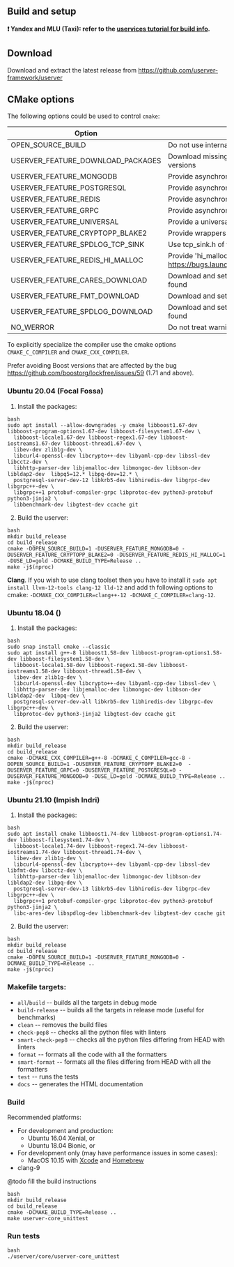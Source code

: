 ## Build and setup

**❗ Yandex and MLU (Taxi): refer to the [uservices tutorial for build info](https://nda.ya.ru/t/JgZmw_ck44jKhx).**

## Download

Download and extract the latest release from https://github.com/userver-framework/userver

## CMake options

The following options could be used to control `cmake`:

| Option                     | Description                                  | Default |
|----------------------------|----------------------------------------------|---------|
| OPEN_SOURCE_BUILD                 | Do not use internal Yandex packages          | OFF      |
| USERVER_FEATURE_DOWNLOAD_PACKAGES | Download missing third party packages and use the downloaded versions | ${OPEN_SOURCE_BUILD} |
| USERVER_FEATURE_MONGODB           | Provide asynchronous driver for MongoDB      | ON      |
| USERVER_FEATURE_POSTGRESQL        | Provide asynchronous driver for PostgreSQL   | ON      |
| USERVER_FEATURE_REDIS             | Provide asynchronous driver for Redis        | ON      |
| USERVER_FEATURE_GRPC              | Provide asynchronous driver for gRPC         | ON      |
| USERVER_FEATURE_UNIVERSAL         | Provide a universal utilities library that does not use coroutines   | ON      |
| USERVER_FEATURE_CRYPTOPP_BLAKE2   | Provide wrappers for blake2 algorithms of crypto++            | ON      |
| USERVER_FEATURE_SPDLOG_TCP_SINK   | Use tcp_sink.h of the spdlog library for testing logs         | ON      |
| USERVER_FEATURE_REDIS_HI_MALLOC   | Provide 'hi_malloc(unsigned long)' function to workaround https://bugs.launchpad.net/ubuntu/+source/hiredis/+bug/1888025 | OFF      |
| USERVER_FEATURE_CARES_DOWNLOAD    | Download and setup c-ares if no c-ares of matching version was found  | ${USERVER_FEATURE_DOWNLOAD_PACKAGES}      |
| USERVER_FEATURE_FMT_DOWNLOAD      | Download and setup Fmt if no Fmt of matching version was found        | ${USERVER_FEATURE_DOWNLOAD_PACKAGES}      |
| USERVER_FEATURE_SPDLOG_DOWNLOAD   | Download and setup Spdlog if no Spdlog of matching version was found  | ${USERVER_FEATURE_DOWNLOAD_PACKAGES}      |
| NO_WERROR                         | Do not treat warnings as errors                  | ${OPEN_SOURCE_BUILD}      |

To explicitly specialize the compiler use the cmake options `CMAKE_C_COMPILER` and `CMAKE_CXX_COMPILER`.

Prefer avoiding Boost versions that are affected by the bug https://github.com/boostorg/lockfree/issues/59 (1.71 and above).

### Ubuntu 20.04 (Focal Fossa)

1. Install the packages:
  ```
  bash
  sudo apt install --allow-downgrades -y cmake libboost1.67-dev libboost-program-options1.67-dev libboost-filesystem1.67-dev \
    libboost-locale1.67-dev libboost-regex1.67-dev libboost-iostreams1.67-dev libboost-thread1.67-dev \
    libev-dev zlib1g-dev \
    libcurl4-openssl-dev libcrypto++-dev libyaml-cpp-dev libssl-dev libcctz-dev \
    libhttp-parser-dev libjemalloc-dev libmongoc-dev libbson-dev libldap2-dev  libpq5=12.* libpq-dev=12.* \
    postgresql-server-dev-12 libkrb5-dev libhiredis-dev libgrpc-dev libgrpc++-dev \
    libgrpc++1 protobuf-compiler-grpc libprotoc-dev python3-protobuf python3-jinja2 \
    libbenchmark-dev libgtest-dev ccache git
  ```
2. Build the userver:
  ```
  bash
  mkdir build_release
  cd build_release
  cmake -DOPEN_SOURCE_BUILD=1 -DUSERVER_FEATURE_MONGODB=0 -DUSERVER_FEATURE_CRYPTOPP_BLAKE2=0 -DUSERVER_FEATURE_REDIS_HI_MALLOC=1 -DUSE_LD=gold -DCMAKE_BUILD_TYPE=Release ..
  make -j$(nproc)
  ```

**Clang**. If you wish to use clang toolset then you have to install it
`sudo apt install llvm-12-tools clang-12 lld-12` and add th following options to cmake:
`-DCMAKE_CXX_COMPILER=clang++-12 -DCMAKE_C_COMPILER=clang-12`.

### Ubuntu 18.04 ()

1. Install the packages:
  ```
  bash
  sudo snap install cmake --classic
  sudo apt install g++-8 libboost1.58-dev libboost-program-options1.58-dev libboost-filesystem1.58-dev \
    libboost-locale1.58-dev libboost-regex1.58-dev libboost-iostreams1.58-dev libboost-thread1.58-dev \
    libev-dev zlib1g-dev \
    libcurl4-openssl-dev libcrypto++-dev libyaml-cpp-dev libssl-dev \
    libhttp-parser-dev libjemalloc-dev libmongoc-dev libbson-dev libldap2-dev  libpq-dev \
    postgresql-server-dev-all libkrb5-dev libhiredis-dev libgrpc-dev libgrpc++-dev \
    libprotoc-dev python3-jinja2 libgtest-dev ccache git
  ```
  
  2. Build the userver:
  ```
  bash
  mkdir build_release
  cd build_release
  cmake -DCMAKE_CXX_COMPILER=g++-8 -DCMAKE_C_COMPILER=gcc-8 -DOPEN_SOURCE_BUILD=1 -DUSERVER_FEATURE_CRYPTOPP_BLAKE2=0  -DUSERVER_FEATURE_GRPC=0 -DUSERVER_FEATURE_POSTGRESQL=0 -DUSERVER_FEATURE_MONGODB=0 -DUSE_LD=gold -DCMAKE_BUILD_TYPE=Release ..
  make -j$(nproc)
  ```

### Ubuntu 21.10 (Impish Indri)

1. Install the packages:
  ```
  bash
  sudo apt install cmake libboost1.74-dev libboost-program-options1.74-dev libboost-filesystem1.74-dev \
    libboost-locale1.74-dev libboost-regex1.74-dev libboost-iostreams1.74-dev libboost-thread1.74-dev \
    libev-dev zlib1g-dev \
    libcurl4-openssl-dev libcrypto++-dev libyaml-cpp-dev libssl-dev libfmt-dev libcctz-dev \
    libhttp-parser-dev libjemalloc-dev libmongoc-dev libbson-dev libldap2-dev libpq-dev \
    postgresql-server-dev-13 libkrb5-dev libhiredis-dev libgrpc-dev libgrpc++-dev \
    libgrpc++1 protobuf-compiler-grpc libprotoc-dev python3-protobuf python3-jinja2 \
    libc-ares-dev libspdlog-dev libbenchmark-dev libgtest-dev ccache git
  ```
2. Build the userver:
  ```
  bash
  mkdir build_release
  cd build_release
  cmake -DOPEN_SOURCE_BUILD=1 -DUSERVER_FEATURE_MONGODB=0 -DCMAKE_BUILD_TYPE=Release ..
  make -j$(nproc)
  ```

### Makefile targets:
* `all`/`build` -- builds all the targets in debug mode
* `build-release` -- builds all the targets in release mode (useful for benchmarks)
* `clean` -- removes the build files
* `check-pep8` -- checks all the python files with linters
* `smart-check-pep8` -- checks all the python files differing from HEAD with linters
* `format` -- formats all the code with all the formatters
* `smart-format` -- formats all the files differing from HEAD with all the formatters
* `test` -- runs the tests
* `docs` -- generates the HTML documentation

### Build

Recommended platforms:
* For development and production:
  * Ubuntu 16.04 Xenial, or
  * Ubuntu 18.04 Bionic, or
* For development only (may have performance issues in some cases):
  * MacOS 10.15 with [Xcode](https://apps.apple.com/us/app/xcode/id497799835) and [Homebrew](https://brew.sh/)
* clang-9


@todo fill the build instructions

```
bash
mkdir build_release
cd build_release
cmake -DCMAKE_BUILD_TYPE=Release ..
make userver-core_unittest
```

### Run tests
```
bash
./userver/core/userver-core_unittest
```
